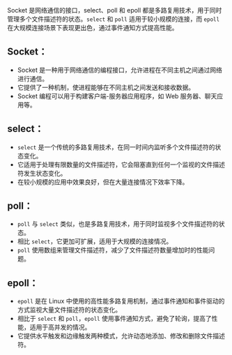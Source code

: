 Socket 是网络通信的接口，select、poll 和 epoll 都是多路复用技术，用于同时管理多个文件描述符的状态。`select` 和 `poll` 适用于较小规模的连接，而 `epoll` 在大规模连接场景下表现更出色，通过事件通知方式提高性能。

## Socket：

- Socket 是一种用于网络通信的编程接口，允许进程在不同主机之间通过网络进行通信。
- 它提供了一种机制，使进程能够在不同主机之间发送和接收数据。
- Socket 编程可以用于构建客户端-服务器应用程序，如 Web 服务器、聊天应用等。

## select：

- `select` 是一个传统的多路复用技术，在同一时间内监听多个文件描述符的状态变化。
- 它适用于处理有限数量的文件描述符，它会阻塞直到任何一个监视的文件描述符发生状态变化。
- 在较小规模的应用中效果良好，但在大量连接情况下效率下降。

## poll：

- `poll` 与 `select` 类似，也是多路复用技术，用于同时监视多个文件描述符的状态。
- 相比 `select`，它更加可扩展，适用于大规模的连接情况。
- `poll` 使用数组来管理文件描述符，减少了文件描述符数量增加时的性能问题。

## epoll：

- `epoll` 是在 Linux 中使用的高性能多路复用机制，通过事件通知和事件驱动的方式监视大量文件描述符的状态变化。
- 相比于 `select` 和 `poll`，`epoll` 使用事件通知方式，避免了轮询，提高了性能，适用于高并发的情况。
- 它提供水平触发和边缘触发两种模式，允许动态地添加、修改和删除文件描述符。


